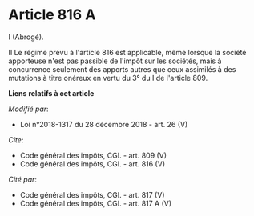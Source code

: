 # Article 816 A

I (Abrogé).

II Le régime prévu à l'article 816 est applicable, même lorsque la société apporteuse n'est pas passible de l'impôt sur les
sociétés, mais à concurrence seulement des apports autres que ceux assimilés à des mutations à titre onéreux en vertu du 3°
du I de l'article 809.

**Liens relatifs à cet article**

_Modifié par_:

  - Loi n°2018-1317 du 28 décembre 2018 - art. 26 (V)

_Cite_:

  - Code général des impôts, CGI. - art. 809 (V)
  - Code général des impôts, CGI. - art. 816 (V)

_Cité par_:

  - Code général des impôts, CGI. - art. 817 (V)
  - Code général des impôts, CGI. - art. 817 A (V)
